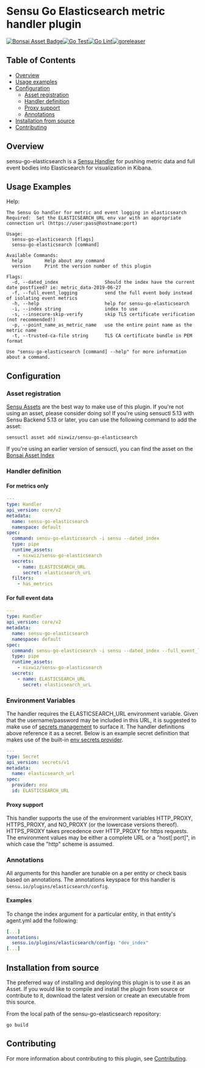 # Sensu Go Elasticsearch metric handler plugin
[![Bonsai Asset Badge](https://img.shields.io/badge/Sensu%20Go%20Elasticsearch-Download%20Me-brightgreen.svg?colorB=89C967&logo=sensu)](https://bonsai.sensu.io/assets/nixwiz/sensu-go-elasticsearch)[![Go Test](https://github.com/nixwiz/sensu-go-elasticsearch/workflows/Go%20Test/badge.svg)](https://github.com/nixwiz/sensu-go-elasticsearch/actions?query=workflow%3A%22Go+Test%22)[![Go Lint](https://github.com/nixwiz/sensu-go-elasticsearch/workflows/Go%20Lint/badge.svg)](https://github.com/nixwiz/sensu-go-elasticsearch/actions?query=workflow%3A%22Go+Lint%22)[![goreleaser](https://github.com/nixwiz/sensu-go-elasticsearch/workflows/goreleaser/badge.svg)](https://github.com/nixwiz/sensu-go-elasticsearch/actions?query=workflow%3A%22goreleaser%22)

## Table of Contents
- [Overview](#overview)
- [Usage examples](#usage-examples)
- [Configuration](#configuration)
  - [Asset registration](#asset-registration)
  - [Handler definition](#handler-definition)
  - [Proxy support](#proxy-support)
  - [Annotations](#annotations)
- [Installation from source](#installation-from-source)
- [Contributing](#contributing)

## Overview

sensu-go-elasticsearch is a [Sensu Handler][2] for pushing metric data and full
event bodies into Elasticsearch for visualization in Kibana.

## Usage Examples

Help:

```
The Sensu Go handler for metric and event logging in elasticsearch
Required:  Set the ELASTICSEARCH_URL env var with an appropriate connection url (https://user:pass@hostname:port)

Usage:
  sensu-go-elasticsearch [flags]
  sensu-go-elasticsearch [command]

Available Commands:
  help        Help about any command
  version     Print the version number of this plugin

Flags:
  -d, --dated_index                 Should the index have the current date postfixed? ie: metric_data-2019-06-27
  -f, --full_event_logging          send the full event body instead of isolating event metrics
  -h, --help                        help for sensu-go-elasticsearch
  -i, --index string                index to use
  -s, --insecure-skip-verify        skip TLS certificate verification (not recommended!)
  -p, --point_name_as_metric_name   use the entire point name as the metric name
  -t, --trusted-ca-file string      TLS CA certificate bundle in PEM format

Use "sensu-go-elasticsearch [command] --help" for more information about a command.
```

## Configuration

### Asset registration

[Sensu Assets][3] are the best way to make use of this plugin. If you're not using an asset, please
consider doing so! If you're using sensuctl 5.13 with Sensu Backend 5.13 or later, you can use the
following command to add the asset:

```
sensuctl asset add nixwiz/sensu-go-elasticsearch
```

If you're using an earlier version of sensuctl, you can find the asset on the [Bonsai Asset Index][4]

### Handler definition

#### For metrics only

```yml
---
type: Handler
api_version: core/v2
metadata:
  name: sensu-go-elasticsearch
  namespace: default
spec:
  command: sensu-go-elasticsearch -i sensu --dated_index
  type: pipe
  runtime_assets:
    - nixwiz/sensu-go-elasticsearch
  secrets:
    - name: ELASTICSEARCH_URL
      secret: elasticsearch_urL
  filters:
    - has_metrics
```

#### For full event data

```yml
---
type: Handler
api_version: core/v2
metadata:
  name: sensu-go-elasticsearch
  namespace: default
spec:
  command: sensu-go-elasticsearch -i sensu --dated_index --full_event_logging
  type: pipe
  runtime_assets:
    - nixwiz/sensu-go-elasticsearch
  secrets:
    - name: ELASTICSEARCH_URL
      secret: elasticsearch_urL
```

### Environment Variables

The handler requires the ELASTICSEARCH_URL environment variable.  Given that the
username/password may be included in this URL, it is suggested to make use of
[secrets management][5] to surface it.  The handler definitions above reference
it as a secret.  Below is an example secret definition that makes use of the
built-in [env secrets provider][6].

```yml
---
type: Secret
api_version: secrets/v1
metadata:
  name: elasticsearch_url
spec:
  provider: env
  id: ELASTICSEARCH_URL
```

#### Proxy support

This handler supports the use of the environment variables HTTP_PROXY,
HTTPS_PROXY, and NO_PROXY (or the lowercase versions thereof). HTTPS_PROXY takes
precedence over HTTP_PROXY for https requests.  The environment values may be
either a complete URL or a "host[:port]", in which case the "http" scheme is assumed.

### Annotations

All arguments for this handler are tunable on a per entity or check basis based on annotations.  The
annotations keyspace for this handler is `sensu.io/plugins/elasticsearch/config`.

#### Examples

To change the index argument for a particular entity, in that entity's agent.yml add the following:

```yml
[...]
annotations:
  sensu.io/plugins/elasticsearch/config: "dev_index"
[...]
```

## Installation from source

The preferred way of installing and deploying this plugin is to use it as an Asset. If you would
like to compile and install the plugin from source or contribute to it, download the latest version
or create an executable from this source.

From the local path of the sensu-go-elasticsearch repository:

```
go build
```

## Contributing

For more information about contributing to this plugin, see [Contributing][1].

[1]: https://github.com/sensu/sensu-go/blob/master/CONTRIBUTING.md
[2]: https://docs.sensu.io/sensu-go/latest/reference/handlers/
[3]: https://docs.sensu.io/sensu-go/latest/reference/assets/
[4]: https://bonsai.sensu.io/assets/nixwiz/sensu-go-elasticsearch].
[5]: https://docs.sensu.io/sensu-go/latest/guides/secrets-management/
[6]: https://docs.sensu.io/sensu-go/latest/guides/secrets-management/#use-env-for-secrets-management

